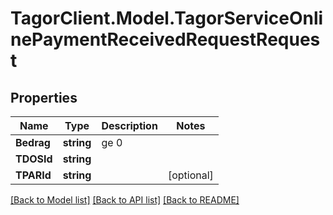 # TagorClient.Model.TagorServiceOnlinePaymentReceivedRequestRequest

## Properties

Name | Type | Description | Notes
------------ | ------------- | ------------- | -------------
**Bedrag** | **string** | ge 0 | 
**TDOSId** | **string** |  | 
**TPARId** | **string** |  | [optional] 

[[Back to Model list]](../README.md#documentation-for-models) [[Back to API list]](../README.md#documentation-for-api-endpoints) [[Back to README]](../README.md)

